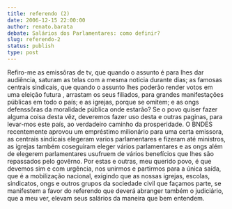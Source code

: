 ```yaml
---
title: referendo (2)
date: 2006-12-15 22:00:00
author: renato.barata
debate: Salários dos Parlamentares: como definir?
slug: referendo-2
status: publish 
type: post
---
```


Refiro-me as emissôras de tv, que quando o assunto é para lhes dar audiência, saturam as telas com a mesma noticia durante dias; as famosas centrais sindicais, que quando o assunto lhes poderão render votos em uma eleição futura , arrastam os seus filiados, para grandes manifestações públicas em todo o país; e as igrejas, porque se omitem; e as ongs defenssôras da moralidade pública onde estarão? Se o povo quiser fazer alguma coisa desta vêz, deveremos fazer uso desta e outras paginas, para levar-mos este país, ao verdadeiro caminho da prosperidade. O BNDES recentemente aprovou um empréstimo milionário para uma certa emissora, as centrais sindicais elegeram varios parlamentares e fizeram até ministros, as igrejas também coseguiram eleger vários parlamentares e as ongs além de elegerem parlamentares usufruem de vários benefícios que lhes são repassados pelo govêrno. Por estas e outras, meu querido povo, é que devemos sim e com urgência, nos unirmos e partirmos para a única saída, que é a mobilização nacional, exigindo que as nossas igrejas, escolas, sindicatos, ongs e outros grupos da sociedade civil que façamos parte, se manifestem a favor do referendo que deverá abranger também o judiciário, que a meu ver, elevam seus salários da maneira que bem entendem.
